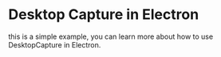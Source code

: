 # Desktop Capture in Electron

this is a simple example, you can learn more about how to use DesktopCapture in Electron.
